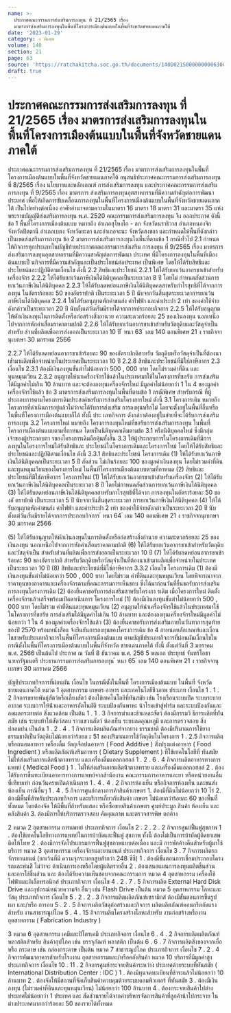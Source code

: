 ```yaml
---
name: >-
  ประกาศคณะกรรมการส่งเสริมการลงทุน ที่ 21/2565 เรื่อง
  มาตรการส่งเสริมการลงทุนในพื้นที่โครงการเมืองต้นแบบในพื้นที่จังหวัดชายแดนภาคใต้
date: '2023-01-29'
category: ง พิเศษ
volume: 140
section: 21
page: 63
source: 'https://ratchakitcha.soc.go.th/documents/140D021S0000000006300.pdf'
draft: true
---
```


# ประกาศคณะกรรมการส่งเสริมการลงทุน ที่ 21/2565 เรื่อง มาตรการส่งเสริมการลงทุนในพื้นที่โครงการเมืองต้นแบบในพื้นที่จังหวัดชายแดนภาคใต้

ประกาศคณะกรรมการส่งเสริมการลงทุน ที่ 21/2565 เรื่อง มาตรการส่งเสริมการลงทุนในพื้นที่โครงการเมืองต้นแบบในพื้นที่จังหวัดชายแดนภาคใต้ อนุสนธิประกาศคณะกรรมการส่งเสริมการลงทุน ที่ 8/2565 เรื่อง นโยบายและหลักเกณฑ์ การส่งเสริมการลงทุน และประกาศคณะกรรมการส่งเสริมการลงทุน ที่ 9/2565 เรื่อง มาตรการ ส่งเสริมการลงทุนอุตสาหกรรมที่มีความสำคัญต่อการพัฒนาประเทศ เพื่อให้เกิดการขับเคลื่อนการลงทุนในพื้นที่โครงการเมืองต้นแบบในพื้นที่จังหวัดชายแดนภาคใต้ เป็นไปอย่างต่อเนื่อง อาศัยอำนาจตามความในมาตรา 16 มาตรา 18 มาตรา 31 และมาตรา 35 แห่งพระราชบัญญัติส่งเสริมการลงทุน พ.ศ. 2520 คณะกรรมการส่งเสริมการลงทุน จึง ออกประกาศ ดังนี้ ข้อ 1 พื้นที่โครงการเมืองต้นแบบ หมายถึง อำเภอสุไหงโก - ลก จังหวัดนราธิวาส อำเภอหนองจิก จังหวัดปัตตานี อำเภอเบตง จังหวัดยะลา และอำเภอจะนะ จังหวัดสงขลา และกำหนดให้พื้นที่ดังกล่าวเป็นเขตส่งเสริมการลงทุน ข้อ 2 มาตรการส่งเสริมการลงทุนในพื้นที่ตามข้อ 1 กรณีทั่วไป 2.1 กำหนดให้กิจการทุกประเภทในบัญชีท้ายประกาศคณะกรรมการส่งเสริม การลงทุน ที่ 9/2565 เรื่อง มาตรการส่งเสริมการลงทุนอุตสาหกรรมที่มีความสาคัญต่อการพัฒนา ประเทศ ที่มีโครงการลงทุนในพื้นที่เมืองต้นแบบเป็ นกิจการที่มีความสำคัญและเป็นประโยชน์ต่อประเทศ เป็นพิเศษ โดยให้ได้รับสิทธิและประโยชน์และปฏิบัติตามเงื่อนไข ดังนี้ 2.2 สิทธิและประโยชน์ 2.2.1 ให้ได้รับยกเว้นอากรขาเข้าสำหรับเครื่องจักร 2.2.2 ให้ได้รับยกเว้นภาษีเงินได้นิติบุคคลเป็นระยะเวลา 8 ปี โดยไม่ กำหนดสัดส่วนการยกเว้นภาษีเงินได้นิติบุคคล 2.2.3 ให้ได้รับลดหย่อนภาษีเงินได้นิติบุคคลสาหรับกำไรสุทธิที่ได้จากการลงทุน ในอัตราร้อยละ 50 ของอัตราปกติ เป็นระยะเวลา 5 ปี นับจากวันสิ้นสุดระยะเวลาการยกเว้น ภาษีเงินได้นิติบุคคล 2.2.4 ให้ได้รับอนุญาตหักค่าขนส่ง ค่าไฟฟ้า และค่าประปา 2 เท่า ของค่าใช้จ่ายดังกล่าวเป็นระยะเวลา 20 ปี นับตั้งแต่วันเริ่มมีรายได้จากการประกอบกิจการ 2.2.5 ให้ได้รับอนุญาตให้หักเงินลงทุนในการติดตั้งหรือก่อสร้างสิ่งอานวย ความสะดวกร้อยละ 25 ของเงินลงทุน นอกเหนือไปจากการหักค่าเสื่อมราคาตามปกติ 2.2.6 ให้ได้รับยกเว้นอากรขาเข้าสำหรับวัตถุดิบและวัสดุจำเป็นสำหรับ ส่วนที่ผลิตเพื่อการส่งออกเป็นระยะเวลา 10 ปี ้ หนา 63 ่ เลม 140 ตอนพิเศษ 21 ง ราชกิจจานุเบกษา 30 มกราคม 2566

2.2.7 ให้ได้รับลดหย่อนอากรขาเข้าร้อยละ 90 ของอัตราปกติสาหรับ วัตถุดิบหรือวัสดุจำเป็นที่ต้องนาเข้ำมาผลิตเพื่อจำหน่ายในประเทศเป็นระยะเวลา 10 ปี 2.2.8 สิทธิและประโยชน์ที่มิใช่ภาษีอากร 2.3 เงื่อนไข 2.3.1 ต้องมีเงินลงทุนขั้นต่าไม่น้อยกว่า 500 , 000 บาท โดยไม่รวมค่าที่ดิน และทุนหมุนเวียน 2.3.2 อนุญาตให้นาเครื่องจักรใช้แล้วในประเทศมาใช้ในโครงการที่ขอรับ การส่งเสริมได้มีมูลค่าไม่เกิน 10 ล้านบาท และจะต้องลงทุนเครื่องจักรใหม่ มีมูลค่าไม่น้อยกว่า 1 ใน 4 ของมูลค่าเครื่องจักรใช้แล้ว ข้อ 3 มาตรการส่งเสริมการลงทุนในพื้นที่ตามข้อ 1 กรณีพิเศษ สำหรับกรณี ที่ผู้ประกอบการตามโครงการเดิมประสงค์ขอรับการส่งเสริมโครงการใหม่ ดังนี้ 3.1 โครงการเดิม หมายถึง โครงการที่ดำเนินการอยู่แล้วไม่ว่าจะได้รับการส่งเสริม การลงทุนหรือไม่ โดยจะตั้งอยู่ในพื้นที่อื่นหรือในพื้นที่โครงการเมืองต้นแบบก็ได้ ทั้งนี้ ประ เภทกิจการ ดังกล่าวต้องอยู่ในข่ายที่จะได้รับการส่งเสริมการลงทุน 3.2 โครงการใหม่ หมายถึง โครงการลงทุนใหม่ที่ขอรับการส่งเสริมการลงทุน ในพื้นที่โครงการเมืองต้นแบบตามที่กาหนด โดยเป็นนิติบุคคลเดิมตามข้อ 3.1 หรือนิติบุคคลใหม่ ซึ่งมีกลุ่มเจ้าของผู้ประกอบกา รของโครงการเดิมถือหุ้นทั้งสิ้น 3.3 ให้ผู้ประกอบการในโครงการเดิมที่มีการลงทุนในโครงการใหม่ได้รับสิทธิและ ประโยชน์ในโครงการเดิมและโครงการใหม่ โดยให้ได้รับสิทธิและประโยชน์และปฏิบัติตามเงื่อนไข ดังนี้ 3.3.1 สิทธิและประโยชน์ โครงการเดิม (1) ให้ได้รับยกเว้นภาษีเงินได้นิติบุคคลเป็นระยะเวลา 5 ปี สัดส่วน ไม่เกินร้อยละ 100 ของมูลค่าเงินลงทุน โดยไม่รวมค่าที่ดินและทุนหมุนเวียนของโครงการใหม่ ในพื้นที่โครงการเมืองต้นแบบตามที่กาหนด (2) สิทธิและประโยชน์ที่มิใช่ภาษีอากร โครงการใหม่ (1) ให้ได้รับยกเว้นอากรขาเข้าสำหรับเครื่องจักร (2) ให้ได้รับยกเว้นภาษีเงินได้นิติบุคคลเป็นระยะเวลา 8 ปี โดยไม่กาหนดสัดส่วนการยกเว้นภาษีเงินได้นิติบุคคล (3) ให้ได้รับลดหย่อนภาษีเงินได้นิติบุคคลสาหรับกาไรสุทธิที่ได้จาก การลงทุนในอัตราร้อยละ 50 ของอั ตราปกติ เป็นระยะเวลา 5 ปี นับจากวันสิ้นสุดระยะเวลา การยกเว้นภาษีเงินได้นิติบุคคล (4) ให้ได้รับอนุญาตหักค่าขนส่ง ค่าไฟฟ้า และค่าประปา 2 เท่า ของค่าใช้จ่ายดังกล่าวเป็นระยะเวลา 20 ปี นับตั้งแต่วันเริ่มมีรายได้จากการประกอบกิจการ ้ หนา 64 ่ เลม 140 ตอนพิเศษ 21 ง ราชกิจจานุเบกษา 30 มกราคม 2566

(5) ให้ได้รับอนุญาตให้หักเงินลงทุนในการติดตั้งหรือก่อสร้างสิ่งอำนวย ความสะดวกร้อยละ 25 ของเงินลงทุน นอกเหนือไปจากการหักค่าเสื่อมราคาตามปกติ (6) ให้ได้รับยกเว้นอากรขาเข้าสำหรับวัตถุดิบและวัสดุจำเป็น สำหรับส่วนที่ผลิตเพื่อการส่งออกเป็นระยะเวลา 10 ปี (7) ให้ได้รับลดหย่อนอากรขาเข้าร้อยละ 90 ของอัตราปกติ สำหรับวัตถุดิบหรือวัสดุจำเป็นที่ต้องนาเข้ามาผลิตเพื่อจำหน่ายในประเทศเป็นระยะเวลา 10 ปี (8) สิทธิและประโยชน์ที่มิใช่ภาษีอากร 3.3.2 เงื่อนไข โครงการเดิม (1) ต้องมีเงินลงทุนขั้นต่าไม่น้อยกว่า 500 , 000 บาท โดยไม่รวม ค่าที่ดินและทุนหมุนเวียน โดยพิจารณาจากราคาทุนของอาคารและเครื่องจักรตามที่คณะกรรมการเห็นชอบ ซึ่งได้มาก่อนวันที่ยื่นขอรับการส่งเสริมการลงทุนโครงการเดิม (2) ต้องยื่นคาขอรับการส่งเสริมสาหรับโครงกา รเดิม เมื่อโครงการใหม่ ติดตั้งเครื่องจักรแล้วเสร็จพร้อมเปิดดาเนินการ โครงการใหม่ (1) ต้องมีเงินลงทุนขั้นต่าไม่น้อยกว่า 500 , 000 บาท โดยไม่รวม ค่าที่ดินและทุนหมุนเวียน (2) อนุญาตให้นำเครื่องจักรใช้แล้วในประเทศมาใช้ในโครงการที่ขอรับ การส่งเสริมได้มีมูลค่าไม่เกิน 10 ล้านบาท และต้องลงทุนเครื่องจักรใหม่มีมูลค่าไม่น้อยกว่า 1 ใน 4 ของมูลค่าเครื่องจักรใช้แล้ว (3) ต้องยื่นคาขอรับการส่งเสริมภายในวันทาการสุดท้ายของปี 2570 พร้อมหนังสือแ จ้งยืนยันการลงทุนของโครงการเดิม ข้อ 4 กาหนดหลักเกณฑ์และเงื่อนไขสาหรับประเภทกิจการในพื้นที่โครงการเมืองต้นแบบ ตามบัญชีประเภทกิจการที่ผ่อนผันเงื่อนไขในกรณีตั้งในพื้นที่โครงการเมืองต้นแบบในพื้นที่จังหวัด ชายแดนภาคใต้ ทั้งนี้ ตั้งแต่วันที่ 3 มกราคม พ.ศ. 2566 เป็นต้นไป ประกาศ ณ วันที่ 8 ธันวาคม พ.ศ. 256 5 พลเอก ประยุทธ์ จันทร์โอชา นายกรัฐมนตรี ประธานกรรมการส่งเสริมการลงทุน ้ หนา 65 ่ เลม 140 ตอนพิเศษ 21 ง ราชกิจจานุเบกษา 30 มกราคม 2566

บัญชีประเภทกิจการที่ผ่อนผัน เงื่อนไข ในกรณีตั้งในพื้นที่ โครงการเมืองต้นแบบ ในพื้นที่ จังหวัดชายแดนภาคใต้ หมวด 1 อุตสาหกรรม เกษตร อาหาร และเทคโนโลยีชีวภาพ ประเภท เงื่อนไข 1 . 1 . 2 กิจการขยายพันธุ์สัตว์หรือเลี้ยงสัตว์ ต้องใช้เทคโนโลยีที่ทันสมัย เช่น โรงเรือนระบบปิด ระบบระบาย อากาศ ระบบการให้น้้าและอาหารอัตโนมัติ ระบบป้องกันพาหะ น้าโรคเข้าสู่ฟาร์ม และระบบป้องกันและลดผลกระทบต่อ สิ่งแวดล้อม เป็นต้น 1 . 1 . 3 กิจการฆ่าและช้าแหละสัตว์ ต้องมีกรรมวิ ธีการผลิตที่ทันสมัย เช่น ระบบท้าให้สัตว์สลบ ราวแขวนสัตว์ ห้องเย็น ระบบลดอุณหภูมิ และการตรวจสอบ สิ่งปลอมปน เป็นต้น 1 . 2 . 4 . 1 กิจการผลิตผลิตภัณฑ์จากยาง ธรรมชาติ ต้องมีปริมาณการใช้ยางธรรมชาติเป็นวัตถุดิบไม่น้อยกว่าร้อยล ะ 51 ของปริมาณการใช้วัตถุดิบในโครงการ 1 . 2.5 กิจการผลิตหรือถนอมอาหาร เครื่องดื่ม วัตถุเจือปนอาหาร ( Food Additive ) สิ่งปรุงแต่งอาหาร ( Food Ingredient ) หรือผลิตภัณฑ์เสริมอาหาร ( Dietary Supplement ) ที่ใช้เทคโนโลยีที่ ทันสมัย ไม่ให้ส่งเสริมการผลิตน้้าตาลทราย และเครื่องดื่มแอลกอฮอล์ 1 . 2 . 6 . 4 กิจการผลิตอาหารทางการแพทย์ ( Medical Food ) 1 . ไม่ให้ส่งเสริมการผลิตน้้าตาลทราย และเครื่องดื่มแอลกอฮอล์ 2 . ต้องได้รับการขึ้นทะเบียนอาหารทางการแพทย์จากส้านักงาน คณะกรรมการอาหารและยา หรือหน่วยงานอื่นที่เทียบเท่า ก่อนวันครบเปิดด้าเนินการ 1 . 4 . 4 . 2 กิจการห้องเย็น หรือกิจการห้องเย็น และขนส่งห้องเย็น กรณีอื่นๆ 1 . 4 . 5 กิจการศูนย์กลางการค้าสินค้าเกษตร 1. ต้องมีที่ดินไม่น้อยกว่า 10 ไร่ 2. ต้องมีพื้นที่ส้าหรับประกอบกิจการ และบริการเกี่ยวกับสินค้า เกษตร ไม่น้อยกว่าร้อยละ 60 ของพื้นที่ทั้งหมด โดยต้องจัด ให้มีพื้นที่ส้าหรับแสดง หรือซื้อขายสินค้าเกษตร ศูนย์ประมูล สินค้า ห้องเย็น และคลังสินค้า 3. ต้องมีการให้บริการตรวจสอบ คัดคุณภาพ และตรวจสารพิษ ตกค้าง

2 หมวด 2 อุตสาหกรรม การแพทย์ ประเภทกิจการ เงื่อนไข 2 . 2 . 2 . 2 กิจการศูนย์ฟื้นฟูสุขภาพ 1 . ต้องใช้เทคโนโลยีทางการแพทย์ในการบ้าบัดและฟื้นฟู สุขภาพ ทั้งนี้ ต้องไม่เป็นการบ้าบัดผู้ติดยาเสพติดให้โทษ 2 . ต้องมีการจัดโปรแกรมการฟื้นฟูสุขภาพแบบต่อเนื่อง และมี การพักค้างคืนส้าหรับผู้มาใช้บริการ หมวด 3 อุตสาหกรรม เครื่องจักรและยานยนต์ ประเภทกิจการ เงื่อนไข 3 . 7 กิจการผลิตรถจักรยานยนต์ (ยกเว้นที่มี ความจุกระบอกสูบต่้ากว่า 248 ซีซี) 1 . ต้องมีขั้นตอนการเชื่อมประกอบโครงรถและพ่นสี ไม่ว่าจะ ด้าเนินการเองหรือโดยผู้ผลิตรายอื่น 2 . ต้องเสนอแผนการลงทุนผลิตชิ้นส่วน และการใช้ชิ้นส่วน และ ต้องได้รับความเห็นชอบจากคณะกรรมการ หมวด 4 อุตสาหกรรม เครื่องใช้ไฟฟ้าและอิเล็กทรอนิกส์ ประเภทกิจการ เงื่อนไข 4 . 2 . 7 . 5 กิจการผลิต External Hard Disk Drive และอุปกรณ์หน่วยความจ้า อื่นๆ เช่น Flash Drive เป็นต้น หมวด 5 อุตสาหกรรม โลหะและวัสดุ ประเภทกิจการ เงื่อนไข 5 . 2 . 2 . 3 กิจการผลิตผลิตภัณฑ์เซรามิกส์ ต้องมีขั้นตอนการขึ้นรูป เผา และ/หรือ การอบ 5 . 2 . 5 กิจการผลิตวัสดุก่อสร้างและกิจการ ผลิตผลิตภัณฑ์คอนกรีตอัดแรงส้าหรับ งานสาธารณูปโภค 5 . 4 . 15 กิจการผลิตโครงสร้างโลหะส้าหรับ งานก่อสร้างหรืองานอุตสาหกรรม ( Fabrication Industry )

3 หมวด 6 อุตสาหกรรม เคมีและปิโตรเคมี ประเภทกิจการ เงื่อนไข 6 . 4 . 2 กิจการผลิตผลิตภัณฑ์พลาสติกส้าหรับ สินค้าอุปโภค เช่น บรรจุภัณฑ์ พลาสติก เป็นต้น 6 . 6 . 7 กิจการผลิตสิ่งของจากเยื่อ หรือ กระดาษ เช่น กล่องกระดาษ เป็นต้น หมวด 7 สาธารณูปโภค ประเภทกิจการ เงื่อนไข 7 . 2 . 4 กิจการพัฒนาอาคารส้าหรับโรงงาน อุตสาหกรรมและ/หรือคลังสินค้า หมวด 10 บริการที่มีมูลค่าสูง ประเภทกิจการ เงื่อนไข 10 . 11 . 2 กิจการศูนย์กระจายสินค้าระหว่าง ประเทศด้วยระบบที่ทันสมัย ( International Distribution Center : IDC ) 1 . ต้องมีทุนจดทะเบียนที่ช้าระแล้วไม่น้อยกว่า 10 ล้านบาท 2 . ต้องจัดให้มีสถานที่จัดเก็บสินค้าควบคุมด้วยระบบคอมพิวเตอร์ ที่ทันสมัย 3 . ต้องมีเงินลงทุน (ไม่รวมค่าที่ดินและทุนหมุนเวียน) ไม่น้อยกว่า 100 ล้านบาท 4 . ต้องกระจายสินค้าไปต่างประเทศไม่น้อยกว่า 1 ประเทศ และ สัดส่วนรายได้จากค่าบริหารจัดการสินค้าที่ลูกค้าน้าไปกระจาย ในต่างประเทศมากกว่าร้อยละ 50 ของรายได้ทั้งหมด

